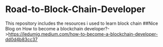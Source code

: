 # Road-to-Block-Chain-Developer
This repository includes the resources i used to learn block chain
##Nice Blog on How to become a blockchain developer?->https://ledumjg.medium.com/how-to-become-a-blockchain-developer-dd0d4b83cc37
